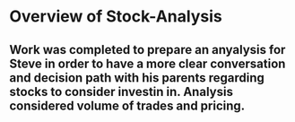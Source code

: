 # Overview of Stock-Analysis
## Work was completed to prepare an anyalysis for Steve in order to have a more clear conversation and decision path with his parents regarding stocks to consider investin in. Analysis considered volume of trades and pricing. 

